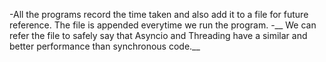 -All the programs record the time taken and also add it to a file for future reference. The file is appended everytime we run the program.
-__ We can refer the file to safely say that Asyncio and Threading have a similar and better performance than synchronous code.__
